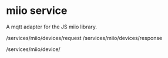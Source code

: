 # miio service

A mqtt adapter for the JS miio library.


/services/miio/devices/request
/services/miio/devices/response

/services/miio/device/
